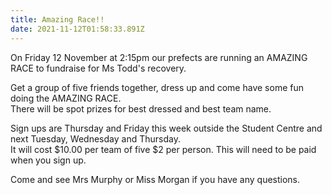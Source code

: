 ```yaml
---
title: Amazing Race!!
date: 2021-11-12T01:58:33.891Z
---
```

On Friday 12 November at 2:15pm our prefects are running an AMAZING RACE to fundraise for Ms Todd's recovery.

Get a group of five friends together, dress up and come have some fun doing the AMAZING RACE.  
There will be spot prizes for best dressed and best team name.

Sign ups are Thursday and Friday this week outside the Student Centre and next Tuesday, Wednesday and Thursday.  
It will cost $10.00 per team of five $2 per person. This will need to be paid when you sign up.

Come and see Mrs Murphy or Miss Morgan if you have any questions.
